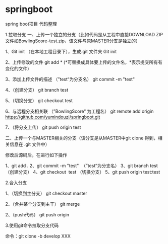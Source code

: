 # springboot
spring boot项目 代码整理

1.拉取分支
一、上传一个独立的分支（比如代码是从工程中直接DOWNLOAD ZIP文件如BowlingScore-test.zip，该文件与原MASTER分支是独立的）

1、Git init （在本地工程目录下），生成.git 文件夹
Git init

2、上传修改的文件
git add *
(*可替换成具体要上传的文件名，*表示提交所有有变化的文件) 

3、添加上传文件的描述  （”test“为分支名）
git commit -m "test" 

4、（创建分支）
git branch test

5、（切换分支）
git checkout test

6、与远程分支相关联 （”BowlingScore“ 为工程名）
git remote add origin https://github.com/yumindouzi/springboot.git
   
7、（将分支上传）
git push origin test

二、上传一个与MASTER相关的分支（该分支是从MASTER中git clone 得到，相关信息在 .git 文件中）

修改后源码后，在进行如下操作

1、git add .
2、git commit -m "test" &nbsp;（”test“为分支名）
3、git branch test（创建分支）
4、git checkout &nbsp;test （切换分支）
5、git push origin test:test

2.合入分支

1、（切换到主分支）
  git checkout master

2、（合并某个分支到主干）
  git merge <branchName>

2、（push代码）
  git push origin


3.使用git命令拉取分支代码

命令：git clone -b develop XXX 
